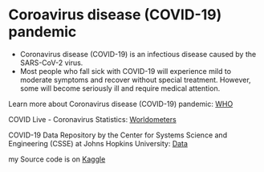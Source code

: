 # Coroavirus disease (COVID-19) pandemic

- Coronavirus disease (COVID-19) is an infectious disease caused by the SARS-CoV-2 virus.
- Most people who fall sick with COVID-19 will experience mild to moderate symptoms and recover without special treatment. However, some will become seriously ill and require medical attention.

Learn more about Coronavirus disease (COVID-19) pandemic: [WHO](https://www.who.int/emergencies/diseases/novel-coronavirus-2019)

COVID Live - Coronavirus Statistics: [Worldometers](https://www.worldometers.info/coronavirus/)

COVID-19 Data Repository by the Center for Systems Science and Engineering (CSSE) at Johns Hopkins University: [Data](https://github.com/CSSEGISandData/COVID-19)

my Source code is on [Kaggle](https://www.kaggle.com/code/amirmotefaker/coronavirus-pandemic-covid-19-visualization/notebook)
